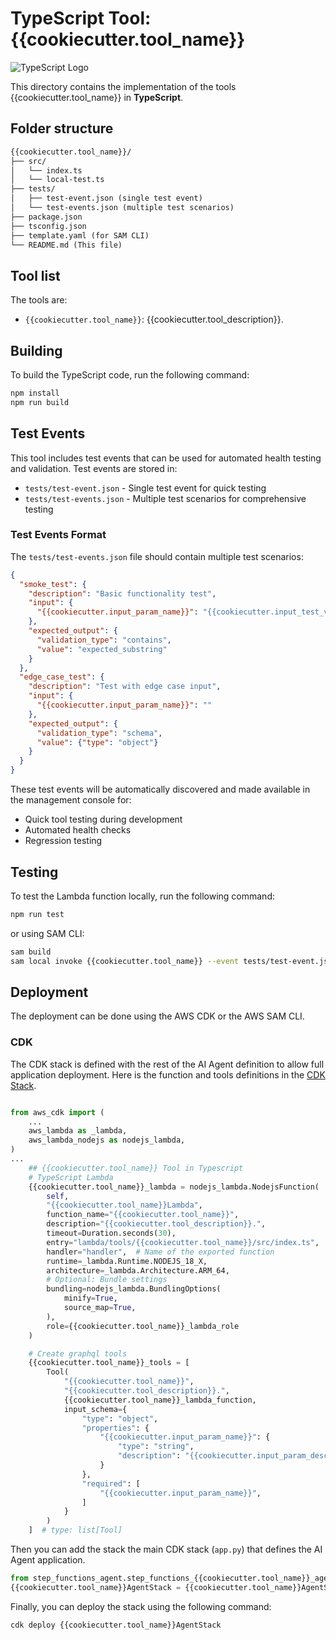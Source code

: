 # TypeScript Tool: {{cookiecutter.tool_name}}

![TypeScript Logo](https://cdn.simpleicons.org/typescript?size=48)

This directory contains the implementation of the tools {{cookiecutter.tool_name}} in **TypeScript**.

## Folder structure

```txt
{{cookiecutter.tool_name}}/
├── src/
│   └── index.ts
│   └── local-test.ts
├── tests/
│   ├── test-event.json (single test event)
│   └── test-events.json (multiple test scenarios)
├── package.json
├── tsconfig.json
├── template.yaml (for SAM CLI)
└── README.md (This file)
```

## Tool list

The tools are:

* `{{cookiecutter.tool_name}}`: {{cookiecutter.tool_description}}.

## Building

To build the TypeScript code, run the following command:

```bash
npm install
npm run build
```

## Test Events

This tool includes test events that can be used for automated health testing and validation. Test events are stored in:
- `tests/test-event.json` - Single test event for quick testing
- `tests/test-events.json` - Multiple test scenarios for comprehensive testing

### Test Events Format

The `tests/test-events.json` file should contain multiple test scenarios:

```json
{
  "smoke_test": {
    "description": "Basic functionality test",
    "input": {
      "{{cookiecutter.input_param_name}}": "{{cookiecutter.input_test_value}}"
    },
    "expected_output": {
      "validation_type": "contains",
      "value": "expected_substring"
    }
  },
  "edge_case_test": {
    "description": "Test with edge case input",
    "input": {
      "{{cookiecutter.input_param_name}}": ""
    },
    "expected_output": {
      "validation_type": "schema",
      "value": {"type": "object"}
    }
  }
}
```

These test events will be automatically discovered and made available in the management console for:
- Quick tool testing during development
- Automated health checks
- Regression testing

## Testing

To test the Lambda function locally, run the following command:

```bash
npm run test
```

or using SAM CLI:

```bash
sam build
sam local invoke {{cookiecutter.tool_name}} --event tests/test-event.json
```

## Deployment

The deployment can be done using the AWS CDK or the AWS SAM CLI.

### CDK

The CDK stack is defined with the rest of the AI Agent definition to allow full application deployment. Here is the function and tools definitions in the [CDK Stack](../../step_functions_agent/step_functions_graphql_agent_stack.py).

```python

from aws_cdk import (
    ...
    aws_lambda as _lambda,
    aws_lambda_nodejs as nodejs_lambda,
)
...
    ## {{cookiecutter.tool_name}} Tool in Typescript
    # TypeScript Lambda
    {{cookiecutter.tool_name}}_lambda = nodejs_lambda.NodejsFunction(
        self, 
        "{{cookiecutter.tool_name}}Lambda",
        function_name="{{cookiecutter.tool_name}}",
        description="{{cookiecutter.tool_description}}.",
        timeout=Duration.seconds(30),
        entry="lambda/tools/{{cookiecutter.tool_name}}/src/index.ts", 
        handler="handler",  # Name of the exported function
        runtime=_lambda.Runtime.NODEJS_18_X,
        architecture=_lambda.Architecture.ARM_64,
        # Optional: Bundle settings
        bundling=nodejs_lambda.BundlingOptions(
            minify=True,
            source_map=True,
        ),
        role={{cookiecutter.tool_name}}_lambda_role
    )

    # Create graphql tools
    {{cookiecutter.tool_name}}_tools = [
        Tool(
            "{{cookiecutter.tool_name}}",
            "{{cookiecutter.tool_description}}.",
            {{cookiecutter.tool_name}}_lambda_function,
            input_schema={
                "type": "object",
                "properties": {
                    "{{cookiecutter.input_param_name}}": {
                        "type": "string",
                        "description": "{{cookiecutter.input_param_description}}."
                    }
                },
                "required": [
                    "{{cookiecutter.input_param_name}}",
                ]
            }
        )
    ]  # type: list[Tool]
```

Then you can add the stack the main CDK stack (`app.py`) that defines the AI Agent application.

```python
from step_functions_agent.step_functions_{{cookiecutter.tool_name}}_agent_stack import {{cookiecutter.tool_name}}AgentStack
{{cookiecutter.tool_name}}AgentStack = {{cookiecutter.tool_name}}AgentStack(app, "{{cookiecutter.tool_name}}AgentStack")
```

Finally, you can deploy the stack using the following command:

```bash
cdk deploy {{cookiecutter.tool_name}}AgentStack
```
